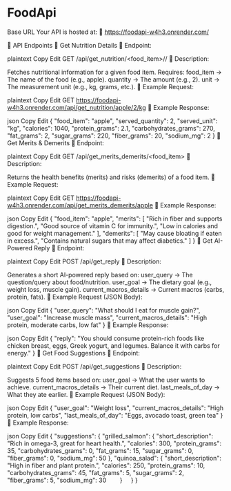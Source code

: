 # FoodApi
Base URL
Your API is hosted at:
🔗 https://foodapi-w4h3.onrender.com/

🍎 API Endpoints
⿡ Get Nutrition Details
📌 Endpoint:

plaintext
Copy
Edit
GET /api/get_nutrition/<food_item>/<quantity>/<unit>
📌 Description:

Fetches nutritional information for a given food item.
Requires:
food_item → The name of the food (e.g., apple).
quantity → The amount (e.g., 2).
unit → The measurement unit (e.g., kg, grams, etc.).
📌 Example Request:

plaintext
Copy
Edit
GET https://foodapi-w4h3.onrender.com/api/get_nutrition/apple/2/kg
📌 Example Response:

json
Copy
Edit
{
    "food_item": "apple",
    "served_quantity": 2,
    "served_unit": "kg",
    "calories": 1040,
    "protein_grams": 2.1,
    "carbohydrates_grams": 270,
    "fat_grams": 2,
    "sugar_grams": 220,
    "fiber_grams": 20,
    "sodium_mg": 2
}
⿢ Get Merits & Demerits
📌 Endpoint:

plaintext
Copy
Edit
GET /api/get_merits_demerits/<food_item>
📌 Description:

Returns the health benefits (merits) and risks (demerits) of a food item.
📌 Example Request:

plaintext
Copy
Edit
GET https://foodapi-w4h3.onrender.com/api/get_merits_demerits/apple
📌 Example Response:

json
Copy
Edit
{
    "food_item": "apple",
    "merits": [
        "Rich in fiber and supports digestion.",
        "Good source of vitamin C for immunity.",
        "Low in calories and good for weight management."
    ],
    "demerits": [
        "May cause bloating if eaten in excess.",
        "Contains natural sugars that may affect diabetics."
    ]
}
⿣ Get AI-Powered Reply
📌 Endpoint:

plaintext
Copy
Edit
POST /api/get_reply
📌 Description:

Generates a short AI-powered reply based on:
user_query → The question/query about food/nutrition.
user_goal → The dietary goal (e.g., weight loss, muscle gain).
current_macros_details → Current macros (carbs, protein, fats).
📌 Example Request (JSON Body):

json
Copy
Edit
{
    "user_query": "What should I eat for muscle gain?",
    "user_goal": "Increase muscle mass",
    "current_macros_details": "High protein, moderate carbs, low fat"
}
📌 Example Response:

json
Copy
Edit
{
    "reply": "You should consume protein-rich foods like chicken breast, eggs, Greek yogurt, and legumes. Balance it with carbs for energy."
}
⿤ Get Food Suggestions
📌 Endpoint:

plaintext
Copy
Edit
POST /api/get_suggestions
📌 Description:

Suggests 5 food items based on:
user_goal → What the user wants to achieve.
current_macros_details → Their current diet.
last_meals_of_day → What they ate earlier.
📌 Example Request (JSON Body):

json
Copy
Edit
{
    "user_goal": "Weight loss",
    "current_macros_details": "High protein, low carbs",
    "last_meals_of_day": "Eggs, avocado toast, green tea"
}
📌 Example Response:

json
Copy
Edit
{
    "suggestions": {
        "grilled_salmon": {
            "short_description": "Rich in omega-3, great for heart health.",
            "calories": 300,
            "protein_grams": 35,
            "carbohydrates_grams": 0,
            "fat_grams": 15,
            "sugar_grams": 0,
            "fiber_grams": 0,
            "sodium_mg": 50
        },
        "quinoa_salad": {
            "short_description": "High in fiber and plant protein.",
            "calories": 250,
            "protein_grams": 10,
            "carbohydrates_grams": 45,
            "fat_grams": 5,
            "sugar_grams": 2,
            "fiber_grams": 5,
            "sodium_mg": 30
        }
    }
}
